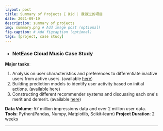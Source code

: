 ```yaml
---
layout: post
title: Summary of Projects I Did | 我做过的项目
date: 2021-09-19
description: summary of projects
img: summary.png # Add image post (optional)
fig-caption: # Add figcaption (optional)
tags: [project, case study]
---
```


- ### NetEase Cloud Music Case Study  

**Major tasks**:
1. Analysis on user characteristics and preferences to differentiate inactive users from active users. (available [here](https://jing042323.github.io/jing-long/NCM_part1/))  
2. Building prediction models to identify user activity based on initial actions. (available [here](https://jing042323.github.io/jing-long/NCM_part2/))  
3. Constructing different recommender systems and discussing each one's merit and demerit. (available [here](https://jing042323.github.io/jing-long/NCM_part3/))  

**Data Volume**: 57 million impressions data and over 2 million user data.  
**Tools**: Python(Pandas, Numpy, Matplotlib, Scikit-learn)
**Project Duration**: 2 weeks

***










